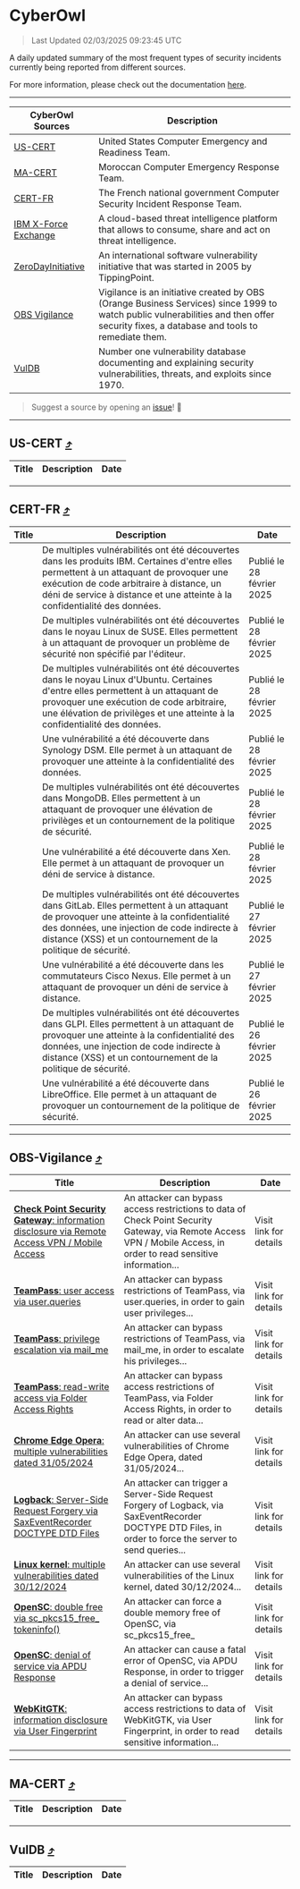 
 <div id='top'></div>

# CyberOwl

 > Last Updated 02/03/2025 09:23:45 UTC
 
 A daily updated summary of the most frequent types of security incidents currently being reported from different sources.
 
 For more information, please check out the documentation [here](./docs/README.md).
 
 ---
 |CyberOwl Sources|Description|
 |---|---|
 |[US-CERT](#us-cert-arrow_heading_up)|United States Computer Emergency and Readiness Team.|
 |[MA-CERT](#ma-cert-arrow_heading_up)|Moroccan Computer Emergency Response Team.|
 |[CERT-FR](#cert-fr-arrow_heading_up)|The French national government Computer Security Incident Response Team.|
 |[IBM X-Force Exchange](#ibmcloud-arrow_heading_up)|A cloud-based threat intelligence platform that allows to consume, share and act on threat intelligence.|
 |[ZeroDayInitiative](#zerodayinitiative-arrow_heading_up)|An international software vulnerability initiative that was started in 2005 by TippingPoint.|
 |[OBS Vigilance](#obs-vigilance-arrow_heading_up)|Vigilance is an initiative created by OBS (Orange Business Services) since 1999 to watch public vulnerabilities and then offer security fixes, a database and tools to remediate them.|
 |[VulDB](#vuldb-arrow_heading_up)|Number one vulnerability database documenting and explaining security vulnerabilities, threats, and exploits since 1970.|
 
 > Suggest a source by opening an [issue](https://github.com/karimhabush/cyberowl/issues)! :raised_hands:
 ---

## US-CERT [:arrow_heading_up:](#cyberowl)

 |Title|Description|Date|
 |---|---|---|
 
 ---

## CERT-FR [:arrow_heading_up:](#cyberowl)

 |Title|Description|Date|
 |---|---|---|
 |[](https://www.cert.ssi.gouv.fr/avis/CERTFR-2025-AVI-0170/)|De multiples vulnérabilités ont été découvertes dans les produits IBM. Certaines d'entre elles permettent à un attaquant de provoquer une exécution de code arbitraire à distance, un déni de service à distance et une atteinte à la confidentialité des données.|Publié le 28 février 2025|
 |[](https://www.cert.ssi.gouv.fr/avis/CERTFR-2025-AVI-0169/)|De multiples vulnérabilités ont été découvertes dans le noyau Linux de SUSE. Elles permettent à un attaquant de provoquer un problème de sécurité non spécifié par l'éditeur.|Publié le 28 février 2025|
 |[](https://www.cert.ssi.gouv.fr/avis/CERTFR-2025-AVI-0168/)|De multiples vulnérabilités ont été découvertes dans le noyau Linux d'Ubuntu. Certaines d'entre elles permettent à un attaquant de provoquer une exécution de code arbitraire, une élévation de privilèges et une atteinte à la confidentialité des données.|Publié le 28 février 2025|
 |[](https://www.cert.ssi.gouv.fr/avis/CERTFR-2025-AVI-0167/)|Une vulnérabilité a été découverte dans Synology DSM. Elle permet à un attaquant de provoquer une atteinte à la confidentialité des données.|Publié le 28 février 2025|
 |[](https://www.cert.ssi.gouv.fr/avis/CERTFR-2025-AVI-0166/)|De multiples vulnérabilités ont été découvertes dans MongoDB. Elles permettent à un attaquant de provoquer une élévation de privilèges et un contournement de la politique de sécurité.|Publié le 28 février 2025|
 |[](https://www.cert.ssi.gouv.fr/avis/CERTFR-2025-AVI-0165/)|Une vulnérabilité a été découverte dans Xen. Elle permet à un attaquant de provoquer un déni de service à distance.|Publié le 28 février 2025|
 |[](https://www.cert.ssi.gouv.fr/avis/CERTFR-2025-AVI-0164/)|De multiples vulnérabilités ont été découvertes dans GitLab. Elles permettent à un attaquant de provoquer une atteinte à la confidentialité des données, une injection de code indirecte à distance (XSS) et un contournement de la politique de sécurité.|Publié le 27 février 2025|
 |[](https://www.cert.ssi.gouv.fr/avis/CERTFR-2025-AVI-0163/)|Une vulnérabilité a été découverte dans les commutateurs Cisco Nexus. Elle permet à un attaquant de provoquer un déni de service à distance.|Publié le 27 février 2025|
 |[](https://www.cert.ssi.gouv.fr/avis/CERTFR-2025-AVI-0162/)|De multiples vulnérabilités ont été découvertes dans GLPI. Elles permettent à un attaquant de provoquer une atteinte à la confidentialité des données, une injection de code indirecte à distance (XSS) et un contournement de la politique de sécurité.|Publié le 26 février 2025|
 |[](https://www.cert.ssi.gouv.fr/avis/CERTFR-2025-AVI-0161/)|Une vulnérabilité a été découverte dans LibreOffice. Elle permet à un attaquant de provoquer un contournement de la politique de sécurité.|Publié le 26 février 2025|
 
 ---

## OBS-Vigilance [:arrow_heading_up:](#cyberowl)

 |Title|Description|Date|
 |---|---|---|
 |[<a href="https://vigilance.fr/vulnerability/Check-Point-Security-Gateway-information-disclosure-via-Remote-Access-VPN-Mobile-Access-44411" class="noirorange"><b>Check Point Security Gateway</b>: information disclosure via Remote Access VPN / Mobile Access</a>](https://vigilance.fr/vulnerability/Check-Point-Security-Gateway-information-disclosure-via-Remote-Access-VPN-Mobile-Access-44411)|An attacker can bypass access restrictions to data of Check Point Security Gateway, via Remote Access VPN / Mobile Access, in order to read sensitive information...|Visit link for details|
 |[<a href="https://vigilance.fr/vulnerability/TeamPass-user-access-via-user-queries-45993" class="noirorange"><b>TeamPass</b>: user access via user.queries</a>](https://vigilance.fr/vulnerability/TeamPass-user-access-via-user-queries-45993)|An attacker can bypass restrictions of TeamPass, via user.queries, in order to gain user privileges...|Visit link for details|
 |[<a href="https://vigilance.fr/vulnerability/TeamPass-privilege-escalation-via-mail-me-45992" class="noirorange"><b>TeamPass</b>: privilege escalation via mail_me</a>](https://vigilance.fr/vulnerability/TeamPass-privilege-escalation-via-mail-me-45992)|An attacker can bypass restrictions of TeamPass, via mail_me, in order to escalate his privileges...|Visit link for details|
 |[<a href="https://vigilance.fr/vulnerability/TeamPass-read-write-access-via-Folder-Access-Rights-45991" class="noirorange"><b>TeamPass</b>: read-write access via Folder Access Rights</a>](https://vigilance.fr/vulnerability/TeamPass-read-write-access-via-Folder-Access-Rights-45991)|An attacker can bypass access restrictions of TeamPass, via Folder Access Rights, in order to read or alter data...|Visit link for details|
 |[<a href="https://vigilance.fr/vulnerability/Chrome-Edge-Opera-multiple-vulnerabilities-dated-31-05-2024-44427" class="noirorange"><b>Chrome  Edge  Opera</b>: multiple vulnerabilities dated 31/05/2024</a>](https://vigilance.fr/vulnerability/Chrome-Edge-Opera-multiple-vulnerabilities-dated-31-05-2024-44427)|An attacker can use several vulnerabilities of Chrome  Edge  Opera, dated 31/05/2024...|Visit link for details|
 |[<a href="https://vigilance.fr/vulnerability/Logback-Server-Side-Request-Forgery-via-SaxEventRecorder-DOCTYPE-DTD-Files-45990" class="noirorange"><b>Logback</b>: Server-Side Request Forgery via SaxEventRecorder DOCTYPE DTD Files</a>](https://vigilance.fr/vulnerability/Logback-Server-Side-Request-Forgery-via-SaxEventRecorder-DOCTYPE-DTD-Files-45990)|An attacker can trigger a Server-Side Request Forgery of Logback, via SaxEventRecorder DOCTYPE DTD Files, in order to force the server to send queries...|Visit link for details|
 |[<a href="https://vigilance.fr/vulnerability/Linux-kernel-multiple-vulnerabilities-dated-30-12-2024-45989" class="noirorange"><b>Linux kernel</b>: multiple vulnerabilities dated 30/12/2024</a>](https://vigilance.fr/vulnerability/Linux-kernel-multiple-vulnerabilities-dated-30-12-2024-45989)|An attacker can use several vulnerabilities of the Linux kernel, dated 30/12/2024...|Visit link for details|
 |[<a href="https://vigilance.fr/vulnerability/OpenSC-double-free-via-sc-pkcs15-free-tokeninfo-45987" class="noirorange"><b>OpenSC</b>: double free via sc_pkcs15_free_<wbr>tokeninfo()</wbr></a>](https://vigilance.fr/vulnerability/OpenSC-double-free-via-sc-pkcs15-free-tokeninfo-45987)|An attacker can force a double memory free of OpenSC, via sc_pkcs15_free_|Visit link for details|
 |[<a href="https://vigilance.fr/vulnerability/OpenSC-denial-of-service-via-APDU-Response-45986" class="noirorange"><b>OpenSC</b>: denial of service via APDU Response</a>](https://vigilance.fr/vulnerability/OpenSC-denial-of-service-via-APDU-Response-45986)|An attacker can cause a fatal error of OpenSC, via APDU Response, in order to trigger a denial of service...|Visit link for details|
 |[<a href="https://vigilance.fr/vulnerability/WebKitGTK-information-disclosure-via-User-Fingerprint-46381" class="noirorange"><b>WebKitGTK</b>: information disclosure via User Fingerprint</a>](https://vigilance.fr/vulnerability/WebKitGTK-information-disclosure-via-User-Fingerprint-46381)|An attacker can bypass access restrictions to data of WebKitGTK, via User Fingerprint, in order to read sensitive information...|Visit link for details|
 
 ---

## MA-CERT [:arrow_heading_up:](#cyberowl)

 |Title|Description|Date|
 |---|---|---|
 
 ---

## VulDB [:arrow_heading_up:](#cyberowl)

 |Title|Description|Date|
 |---|---|---|
 